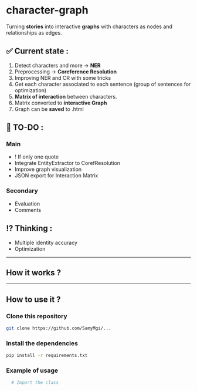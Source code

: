 # character-graph

Turning **stories** into interactive **graphs** with characters as nodes and relationships as edges.

## ✅ Current state :
1. Detect characters and more -> **NER**
2. Preprocessing -> **Coreference Resolution**
3. Improving NER and CR with some tricks
4. Get each character associated to each sentence (group of sentences for optimization)
5. **Matrix of interaction** between characters.
6. Matrix converted to **interactive Graph**
7. Graph can be **saved** to .html

## 🎯 TO-DO :
### Main
- ! If only one quote
- Integrate EntityExtractor to CorefResolution
- Improve graph visualization
- JSON export for Interaction Matrix

### Secondary
- Evaluation
- Comments

## ⁉️ Thinking :
- Multiple identity accuracy
- Optimization

---

## How it works ?

---

## How to use it ?

### Clone this repository
```bash
git clone https://github.com/SamyMgi/...
```

### Install the dependencies
```bash
pip install -r requirements.txt
```
### Example of usage

```python
  # Import the class
```